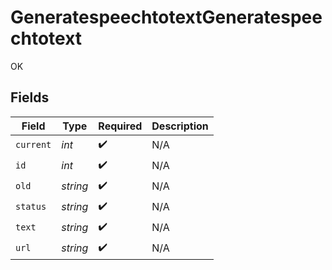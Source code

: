 # GeneratespeechtotextGeneratespeechtotext

OK


## Fields

| Field              | Type               | Required           | Description        |
| ------------------ | ------------------ | ------------------ | ------------------ |
| `current`          | *int*              | :heavy_check_mark: | N/A                |
| `id`               | *int*              | :heavy_check_mark: | N/A                |
| `old`              | *string*           | :heavy_check_mark: | N/A                |
| `status`           | *string*           | :heavy_check_mark: | N/A                |
| `text`             | *string*           | :heavy_check_mark: | N/A                |
| `url`              | *string*           | :heavy_check_mark: | N/A                |